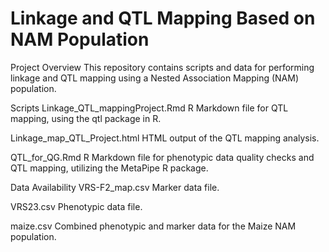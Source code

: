 # Linkage and QTL Mapping Based on NAM Population
Project Overview
This repository contains scripts and data for performing linkage and QTL mapping using a Nested Association Mapping (NAM) population.

Scripts
Linkage_QTL_mappingProject.Rmd
R Markdown file for QTL mapping, using the qtl package in R.

Linkage_map_QTL_Project.html
HTML output of the QTL mapping analysis.

QTL_for_QG.Rmd
R Markdown file for phenotypic data quality checks and QTL mapping, utilizing the MetaPipe R package.

Data Availability
VRS-F2_map.csv
Marker data file.

VRS23.csv
Phenotypic data file.

maize.csv
Combined phenotypic and marker data for the Maize NAM population.
